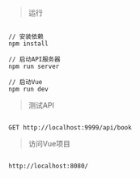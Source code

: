 > 运行

```

// 安装依赖
npm install

// 启动API服务器
npm run server

// 启动Vue
npm run dev

```

> 测试API

```

GET http://localhost:9999/api/book

```

> 访问Vue项目

```

http://localhost:8080/

```